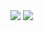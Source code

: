 <picture>
  <source
    srcset="https://github-readme-stats.vercel.app/api?username=harryhanYuhao&show_icons=true&theme=dark"
    media="(prefers-color-scheme: dark)"
  />
  <source
    srcset="https://github-readme-stats.vercel.app/api?username=harryhanYuhao&show_icons=true"
    media="(prefers-color-scheme: light), (prefers-color-scheme: no-preference)"
  />
  <img src="https://github-readme-stats.vercel.app/api?username=harryhanYuhao&show_icons=true" />
</picture>

<picture>
  <source
    srcset="https://github-readme-stats.vercel.app/api/wakatime?&theme=dark&username=yhhan&layout=donut-vertical&show_icons=true"
    media="(prefers-color-scheme: dark)"
  />
  <source
    srcset="https://github-readme-stats.vercel.app/api/wakatime?&username=yhhan&layout=donut-vertical&show_icons=true"
    media="(prefers-color-scheme: light), (prefers-color-scheme: no-preference)"
  />
  <img src="https://github-readme-stats.vercel.app/api?username=harryhanYuhao&show_icons=true" />
</picture>
